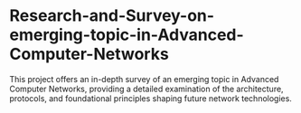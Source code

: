 # Research-and-Survey-on-emerging-topic-in-Advanced-Computer-Networks
This project offers an in-depth survey of an emerging topic in Advanced Computer Networks, providing a detailed examination of the architecture, protocols, and foundational principles shaping future network technologies. 
